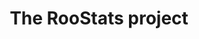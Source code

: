 ---
layout: default
title: The RooStats project
authors: Lorenzo Moneta, K. Cranmer, G. Schott and W. Verkerke
conference: 13th International Workshop on Advanced Computing and Analysis Techniques in Physics Research (ACAT2010)
type: ROOFIT
doi: 10.22323/1.093.0057
---